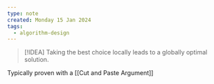 ```yaml
---
type: note
created: Monday 15 Jan 2024
tags:
  - algorithm-design
---
```

> [!IDEA]
> Taking the best choice locally leads to a globally optimal solution.


Typically proven with a [[Cut and Paste Argument]]